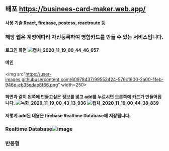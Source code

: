 ## 배포 https://businees-card-maker.web.app/
#### 사용 기술 React, firebase, postcss, reactroute 등

### 해당 웹은 계정에따라 자신등록하여 명함카드를 만들 수 있는 서비스입니다.

#### 로그인 화면 ![캡처_2020_11_19_00_44_46_657](https://user-images.githubusercontent.com/60978437/99552563-7c608900-2a00-11eb-99c7-b569305fac5f.png)


#### 메인 
<img src"https://user-images.githubusercontent.com/60978437/99552424-576c1600-2a00-11eb-946e-eb35edae8f66.png" width=250>

#### 화면과 같이 왼쪽에 만들고싶은 정보를 넣고 add를 누르시면 오른쪽에 카드가 만들어집니다. ![녹화_2020_11_19_00_43_13_936](https://user-images.githubusercontent.com/60978437/99552728-b03bae80-2a00-11eb-9c2b-b8eb4fb0b4dc.gif) ![캡처_2020_11_19_00_44_38_839](https://user-images.githubusercontent.com/60978437/99552599-88e4e180-2a00-11eb-9660-98f77f625ae1.png)

#### 저렇게 add된 내용은 firebase Realtime Database에 저장됩니다.

### Realtime Database![image](https://user-images.githubusercontent.com/60978437/99553044-0872b080-2a01-11eb-80c7-060812ac30dd.png)


### 반응형


